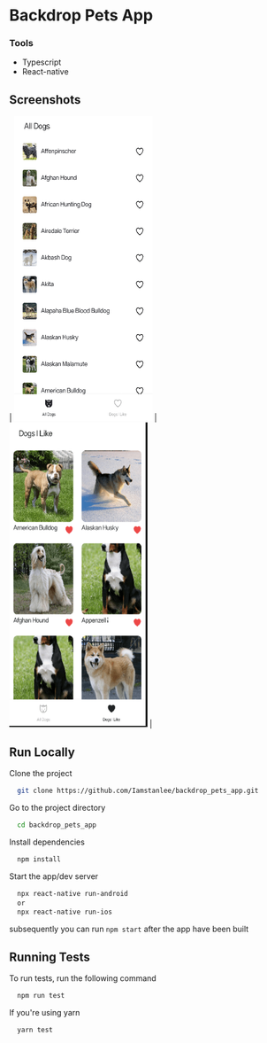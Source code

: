 # Backdrop Pets App

### Tools

- Typescript
- React-native

## Screenshots
| <img src="/screenshots/1.png" width="250" height="550" /> | <img src="/screenshots/2.png" width="250" height="550" /> |


## Run Locally

Clone the project

```bash
  git clone https://github.com/Iamstanlee/backdrop_pets_app.git
```

Go to the project directory

```bash
  cd backdrop_pets_app
```

Install dependencies

```bash
  npm install
```

Start the app/dev server

```bash
  npx react-native run-android
  or
  npx react-native run-ios
```

subsequently you can run `npm start` after the app have been built

## Running Tests

To run tests, run the following command

```bash
  npm run test
```

If you're using yarn

```bash
  yarn test
```
